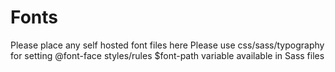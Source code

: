 # Fonts

Please place any self hosted font files here
Please use css/sass/typography for setting @font-face styles/rules
$font-path variable available in Sass files